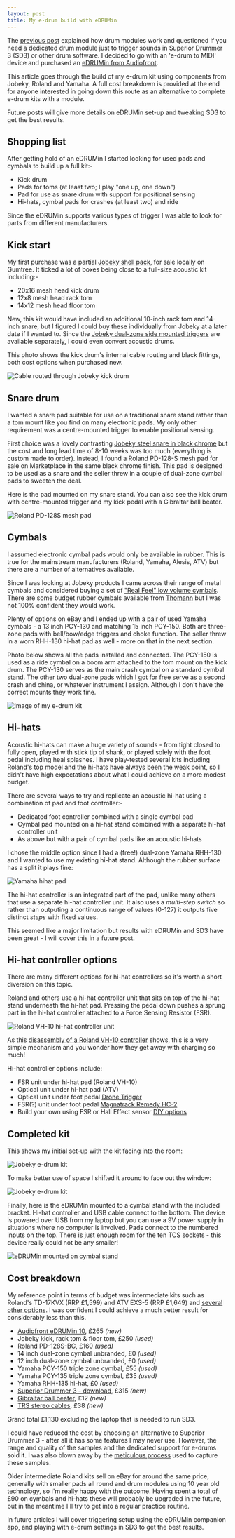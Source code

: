 ```yaml
---
layout: post
title: My e-drum build with eDRUMin
---
```


The [previous post]({{site.baseurl}}/E-drums-without-a-drum-module) explained how drum modules work and questioned if you need a dedicated drum module just to trigger sounds in Superior Drummer 3 (SD3) or other drum software. I decided to go with an 'e-drum to MIDI' device and purchased an [eDRUMin from Audiofront](https://www.audiofront.net/eDRUMin.php).

This article goes through the build of my e-drum kit using components from Jobeky, Roland and Yamaha. A full cost breakdown is provided at the end for anyone interested in going down this route as an alternative to complete e-drum kits with a module.

Future posts will give more details on eDRUMin set-up and tweaking SD3 to get the best results.

## Shopping list
After getting hold of an eDRUMin I started looking for used pads and cymbals to build up a full kit:-
- Kick drum
- Pads for toms (at least two; I play "one up, one down")
- Pad for use as snare drum with support for positional sensing
- Hi-hats, cymbal pads for crashes (at least two) and ride

Since the eDRUMin supports various types of trigger I was able to look for parts from different manufacturers.

## Kick start
My first purchase was a partial [Jobeky shell pack](https://jobekydrums.co.uk/product-category/e-drums/jobeky-shell-packs/), for sale locally on Gumtree. It ticked a lot of boxes being close to a full-size acoustic kit including:-
- 20x16 mesh head kick drum
- 12x8 mesh head rack tom
- 14x12 mesh head floor tom

New, this kit would have included an additional 10-inch rack tom and 14-inch snare, but I figured I could buy these individually from Jobeky at a later date if I wanted to. Since the [Jobeky dual-zone side mounted triggers](https://jobekydrums.co.uk/product/jobeky-internal-dual-zone-side-trigger/) are available separately, I could even convert acoustic drums.

This photo shows the kick drum's internal cable routing and black fittings, both cost options when purchased new.

![Cable routed through Jobeky kick drum]({{site.baseurl}}/images/cables.png)

## Snare drum
I wanted a snare pad suitable for use on a traditional snare stand rather than a tom mount like you find on many electronic pads. My only other requirement was a centre-mounted trigger to enable positional sensing.

First choice was a lovely contrasting [Jobeky steel snare in black chrome](https://jobekydrums.co.uk/product/prestige-black-chrome-electronic-snare-drum/) but the cost and long lead time of 8-10 weeks was too much (everything is custom made to order). Instead, I found a Roland PD-128-S mesh pad for sale on Marketplace in the same black chrome finish. This pad is designed to be used as a snare and the seller threw in a couple of dual-zone cymbal pads to sweeten the deal.

Here is the pad mounted on my snare stand. You can also see the kick drum with centre-mounted trigger and my kick pedal with a Gibraltar ball beater.

![Roland PD-128S mesh pad]({{site.baseurl}}/images/snare.jpg)

## Cymbals
I assumed electronic cymbal pads would only be available in rubber. This is true for the mainstream manufacturers (Roland, Yamaha, Alesis, ATV) but there are a number of alternatives available.

Since I was looking at Jobeky products I came across their range of metal cymbals and considered buying a set of ["Real Feel" low volume cymbals](https://jobekydrums.co.uk/product-category/e-cymbals/jobeky-black-stealth/). There are some budget rubber cymbals available from [Thomann](https://www.thomann.de/gb/electronic_drum_cymbal_pads.html) but I was not 100% confident they would work.

Plenty of options on eBay and I ended up with a pair of used Yamaha cymbals - a 13 inch PCY-130 and matching 15 inch PCY-150. Both are three-zone pads with bell/bow/edge triggers and choke function. The seller threw in a worn RHH-130 hi-hat pad as well - more on that in the next section.

Photo below shows all the pads installed and connected. The PCY-150 is used as a ride cymbal on a boom arm attached to the tom mount on the kick drum. The PCY-130 serves as the main crash cymbal on a standard cymbal stand. The other two dual-zone pads which I got for free serve as a second crash and china, or whatever instrument I assign. Although I don't have the correct mounts they work fine.

![Image of my e-drum kit]({{site.baseurl}}/images/edrums.jpg)

## Hi-hats
Acoustic hi-hats can make a huge variety of sounds - from tight closed to fully open, played with stick tip of shank, or played solely with the foot pedal including heal splashes. I have play-tested several kits including Roland's top model and the hi-hats have always been the weak point, so I didn't have high expectations about what I could achieve on a more modest budget.

There are several ways to try and replicate an acoustic hi-hat using a combination of pad and foot controller:-
- Dedicated foot controller combined with a single cymbal pad
- Cymbal pad mounted on a hi-hat stand combined with a separate hi-hat controller unit
- As above but with a pair of cymbal pads like an acoustic hi-hats

I chose the middle option since I had a (free!) dual-zone Yamaha RHH-130 and I wanted to use my existing hi-hat stand. Although the rubber surface has a split it plays fine:

![Yamaha hihat pad]({{site.baseurl}}/images/hihat.jpg)

The hi-hat controller is an integrated part of the pad, unlike many others that use a separate hi-hat controller unit. It also uses a _multi-step switch_ so rather than outputing a continuous range of values (0-127) it outputs five distinct _steps_ with fixed values.

This seemed like a major limitation but results with eDRUMin and SD3 have been great - I will cover this in a future post.

## Hi-hat controller options
There are many different options for hi-hat controllers so it's worth a short diversion on this topic.

Roland and others use a hi-hat controller unit that sits on top of the hi-hat stand underneath the hi-hat pad. Pressing the pedal down pushes a sprung part in the hi-hat controller attached to a Force Sensing Resistor (FSR).

![Roland VH-10 hi-hat controller unit]({{site.baseurl}}/images/roland-controller.jpg)

As this [disassembly of a Roland VH-10 controller](https://open-e-drums.tumblr.com/post/186810874399/disassemble-roland-vh-10) shows, this is a very simple mechanism and you wonder how they get away with charging so much!

Hi-hat controller options include:
- FSR unit under hi-hat pad (Roland VH-10)
- Optical unit under hi-hat pad (ATV)
- Optical unit under foot pedal [Drone Trigger](https://www.youtube.com/watch?v=8I19X6tuN2M)
- FSR(?) unit under foot pedal [Magnatrack Remedy HC-2](https://www.magnatrack.com/shop/electronic-cymbals/remedy-hi-hat-controller-two/)
- Build your own using FSR or Hall Effect sensor [DIY options](https://www.vdrums.com/forum/advanced/diy/61236-easy-to-make-diy-hihat-controller)

## Completed kit
This shows my initial set-up with the kit facing into the room:

![Jobeky e-drum kit]({{site.baseurl}}/images/jobeky.jpg)

To make better use of space I shifted it around to face out the window:

![Jobeky e-drum kit]({{site.baseurl}}/images/jobeky2.jpg)

Finally, here is the eDRUMin mounted to a cymbal stand with the included bracket. Hi-hat controller and USB cable connect to the bottom. The device is powered over USB from my laptop but you can use a 9V power supply in situations where no computer is involved. Pads connect to the numbered inputs on the top. There is just enough room for the ten TCS sockets - this device really could not be any smaller!

![eDRUMin mounted on cymbal stand]({{site.baseurl}}/images/edrumin.jpg)

## Cost breakdown
My reference point in terms of budget was intermediate kits such as Roland's TD-17KVX (RRP £1,599) and ATV EXS-5 (RRP £1,649) and [several other options]({{site.baseurl}}/Electronic-drums-on-a-budget). I was confident I could achieve a much better result for considerably less than this.

- [Audiofront eDRUMin 10](https://www.audiofront.net/eDRUMin.php), £265 _(new)_
- Jobeky kick, rack tom & floor tom, £250 _(used)_
- Roland PD-128S-BC, £160 _(used)_
- 14 inch dual-zone cymbal unbranded, £0 _(used)_
- 12 inch dual-zone cymbal unbranded, £0 _(used)_
- Yamaha PCY-150 triple zone cymbal, £55 _(used)_
- Yamaha PCY-135 triple zone cymbal, £35 _(used)_
- Yamaha RHH-135 hi-hat, £0 _(used)_
- [Superior Drummer 3 - download](https://www.andertons.co.uk/toontrack-superior-drummer-3-%28download%29), £315 _(new)_
- [Gibraltar ball beater](https://www.amazon.co.uk/Gibraltar-Black-Beater-Cajon-drums/dp/B00T8L1RPY), £12 _(new)_
- [TRS stereo cables](https://www.ebay.co.uk/usr/electro_drum_shop), £38 _(new)_

Grand total £1,130 excluding the laptop that is needed to run SD3.

I could have reduced the cost by choosing an alternative to Superior Drummer 3 - after all it has some features I may never use. However, the range and quality of the samples and the dedicated support for e-drums sold it. I was also blown away by the [meticulous process](https://www.youtube.com/watch?v=OY4Hrtble0Y) used to capture these samples.

Older intermediate Roland kits sell on eBay for around the same price, generally with smaller pads all round and drum modules using 10 year old technology, so I'm really happy with the outcome. Having spent a total of £90 on cymbals and hi-hats these will probably be upgraded in the future, but in the meantime I'll try to get into a regular practice routine.

In future articles I will cover triggering setup using the eDRUMin companion app, and playing with e-drum settings in SD3 to get the best results.
